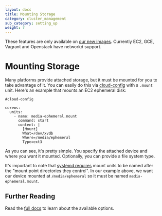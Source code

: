 ```yaml
---
layout: docs
title: Mounting Storage
category: cluster_management
sub_category: setting_up
weight: 7
---
```


<div class="coreos-docs-banner">
<span class="glyphicon glyphicon-info-sign"></span>These features are only available on <a href="{{site.url}}/blog/new-images-with-cloud-config/">our new images</a>. Currently EC2, GCE, Vagrant and Openstack have networkd support.
</div>

# Mounting Storage

Many platforms provide attached storage, but it must be mounted for you to take advantage of it. You can easily do this via [cloud-config]({{site.url}}/docs/cluster-management/setup/cloudinit-cloud-config) with a `.mount` unit. Here's an example that mounts an EC2 ephemeral disk:

```
#cloud-config

coreos:
  units:
    - name: media-ephemeral.mount
      command: start
      content: |
        [Mount]
        What=/dev/xvdb
        Where=/media/ephemeral
        Type=ext3
```

As you can see, it's pretty simple. You specify the attached device and where you want it mounted. Optionally, you can provide a file system type.

It's important to note that [systemd requires](http://www.freedesktop.org/software/systemd/man/systemd.mount.html) mount units to be named after the "mount point directories they control". In our example above, we want our device mounted at `/media/ephemeral` so it must be named `media-ephemeral.mount`.

## Further Reading

Read the [full docs](http://www.freedesktop.org/software/systemd/man/systemd.mount.html) to learn about the available options.